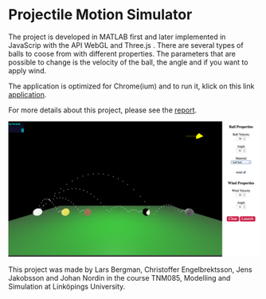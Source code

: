 # Projectile Motion Simulator

The project is developed in MATLAB first and later implemented in JavaScrip with the API WebGL and Three.js .
There are several types of balls to coose from with different properties. The parameters that are possible to change is the velocity of the ball, the angle and if you want to apply wind.

The application is optimized for Chrome(ium) and to run it, klick on this link [application](https://cdn.rawgit.com/chren574/Projectile-Motion-Simulator/master/index.html).

For more details about this project, please see the [report](https://cdn.rawgit.com/chren574/Projectile-Motion-Simulator/master/Projekt_Rapport.pdf).


![GitHub Logo](/images/kastbana_v2.png)

This project was made by Lars Bergman, Christoffer Engelbrektsson, Jens Jakobsson and Johan Nordin in the course TNM085, Modelling and Simulation at Linköpings University. 
